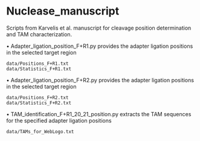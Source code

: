 # Nuclease_manuscript
Scripts from Karvelis et al. manuscript for cleavage position determination and TAM characterization.

• Adapter_ligation_position_F+R1.py provides the adapter ligation positions in the selected target region  

	data/Positions_F+R1.txt
	data/Statistics_F+R1.txt

• Adapter_ligation_position_F+R2.py provides the adapter ligation positions in the selected target region

	data/Positions_F+R2.txt
	data/Statistics_F+R2.txt

• TAM_identification_F+R1_20_21_position.py extracts the TAM sequences for the specified adapter ligation positions

	data/TAMs_for_WebLogo.txt
